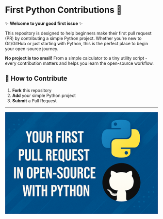 # First Python Contributions 🐍

✨ **Welcome to your good first issue** ✨

This repository is designed to help beginners make their first pull request (PR) by contributing a simple Python project. Whether you're new to Git/GitHub or just starting with Python, this is the perfect place to begin your open-source journey.


**No project is too small!** From a simple calculator to a tiny utility script - every contribution matters and helps you learn the open-source workflow.

## 🚀 How to Contribute
1. **Fork** this repository
2. **Add** your simple Python project
3. **Submit** a Pull Request

---

![Banner](./Banner.png)
